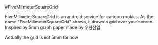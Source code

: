 #FiveMilimeterSquareGrid

FiveMilimeterSquareGrid is an android service for cartoon rookies.
As the name "FiveMilimeterSquareGrid" shows, it draws a grid over your screen.
Inspired by 5mm graph paper made by 우현산업

Actually the grid is not 5mm for now
